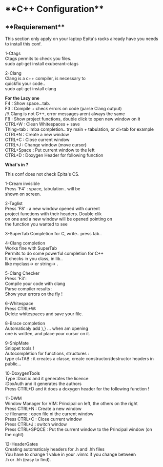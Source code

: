 <h1>**C++ Configuration**  </h1>

<h2>**Requierement**  </h2>
This section only apply on your laptop  
Epita's racks already have you needs to  
install this conf.  

1-Ctags  
Ctags permits to check you files.  
sudo apt-get install exuberant-ctags  
  
2-Clang  
Clang is a c++ compiler, is necessary to  
quickfix your code..  
sudo apt-get install clang
  
**For the Lazy one**  
F4 : Show space...tab.  
F3 : Compile + check errors on code (parse Clang output)  
/!\ Clang is not G++, error messages arent always the same  
F8 : Show project functions, double click to open new window on it  
CTRL+W : Clean Whitespaces + save  
Thing+tab : Imba completion.. try main + tabulation, or cl+tab for example  
CTRL+N : Create a new window  
CTRL+C : Close current window  
CTRL+J : Change window (move cursor)  
CTRL+Space : Put current window to the left  
CTRL+D : Doxygen Header for following function  

**What's in ?**  

This conf does not check Epita's CS.  
  
1-Cream invisible  
Press 'F4' : space, tabulation.. will be  
shown on screen.  

2-Taglist  
Press 'F8' : a new window opened with current  
project functions with their headers. Double clik  
on one and a new window will be opened pointing on  
the function you wanted to see  

3-SuperTab
Completion for C, write.. press tab..  

4-Clang completion  
Works fine with SuperTab  
Permits to do some powerful completion for C++  
It checks in you class, in lib..  
like myclass-> or string-> .  

5-Clang Checker  
Press 'F3':  
Compile your code with clang  
Parse compiler results :  
Show your errors on the fly !  

6-Whitespace  
Press CTRL+W:  
Delete whitespaces and save your file.  

8-Brace completion  
Automaticaly add ),} ... when am opening  
one is written, and place your cursor on it.  

9-SnipMate  
Snippet tools !  
Autocompletion for functions, structures :  
type cl+TAB : it creates a classe, create constructor/destructor headers in  
public...  

10-DoxygenTools  
Type :DoxLic and it generates the licence  
:DoxAuth and it generates the authors  
Press CTRL+D and it does a doxygen header for the following function !  

11-DWM  
Window Manager for VIM: Principal on left, the others on the right  
Press CTRL+N : Create a new window  
:e filename : open file ni the current window  
Press CTRL+C : Close current window  
Press CTRL+J : switch window  
Press CTRL+SPQCE : Put the current window to the Principal window (on the right)  

12-HeaderGates  
Creating automaticaly headers for .h and .hh files  
You have to change 1 value in your .vimrc if you change between  
.h or .hh (easy to find).  

